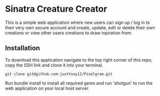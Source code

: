 # Sinatra Creature Creator

This is a simple web application where new users can sign up / log in to their very own secure account and create, update, edit or delete their own creations or view other users creations to draw inpiration from.

## Installation

To download this application navigate to the top right corner of this repo, copy the SSH link and clone it into your terminal.

`git clone git@github.com:justtony12/Pixelgram.git`

Run bundle install to install all required gems and run 'shotgun' to run the web application on your local host server.